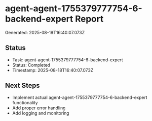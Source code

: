 # agent-agent-1755379777754-6-backend-expert Report

Generated: 2025-08-18T16:40:07.073Z

## Status
- Task: agent-agent-1755379777754-6-backend-expert
- Status: Completed
- Timestamp: 2025-08-18T16:40:07.073Z

## Next Steps
- Implement actual agent-agent-1755379777754-6-backend-expert functionality
- Add proper error handling
- Add logging and monitoring
